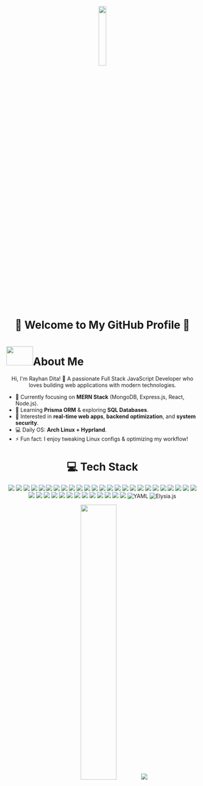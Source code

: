 <p align="center">
  <img src="https://media.tenor.com/NeJfHqkmdMIAAAAj/tux-linux-penguin.gif" width="20%" height="20%">
</p>

<h1 align="center">🚀 Welcome to My GitHub Profile 🚀</h1>
<h1 align="left"><img height="50" width="70" src="https://media.tenor.com/FEIo6vWVIOMAAAAi/hi.gif"/>About Me</h1>
<p align="center">
  Hi, I'm Rayhan Dita! 🚀 A passionate Full Stack JavaScript Developer who loves building web applications with modern technologies.
</p>

- 🔭 Currently focusing on **MERN Stack** (MongoDB, Express.js, React, Node.js).
- 🌱 Learning **Prisma ORM** & exploring **SQL Databases**.
- 🎯 Interested in **real-time web apps**, **backend optimization**, and **system security**.
- 💻 Daily OS: **Arch Linux + Hyprland**.
- ⚡ Fun fact: I enjoy tweaking Linux configs & optimizing my workflow!
<h1 align="center">💻 Tech Stack</h1>
<p align="center">
  <img src="https://img.shields.io/badge/javascript-%23323330.svg?style=for-the-badge&logo=javascript&logoColor=%23F7DF1E">
  <img src="https://img.shields.io/badge/css3-%231572B6.svg?style=for-the-badge&logo=css3&logoColor=white">
  <img src="https://img.shields.io/badge/html5-%23E34F26.svg?style=for-the-badge&logo=html5&logoColor=white">
  <img src="https://img.shields.io/badge/firebase-%23039BE5.svg?style=for-the-badge&logo=firebase">
  <img src="https://img.shields.io/badge/vercel-%23000000.svg?style=for-the-badge&logo=vercel&logoColor=white">
  <img src="https://img.shields.io/badge/Bun-%23000000.svg?style=for-the-badge&logo=bun&logoColor=white">
  <img src="https://img.shields.io/badge/vite-%23646CFF.svg?style=for-the-badge&logo=vite&logoColor=white">
  <img src="https://img.shields.io/badge/tailwindcss-%2338B2AC.svg?style=for-the-badge&logo=tailwind-css&logoColor=white">
  <img src="https://img.shields.io/badge/Socket.io-black?style=for-the-badge&logo=socket.io&badgeColor=010101">
  <img src="https://img.shields.io/badge/React_Router-CA4245?style=for-the-badge&logo=react-router&logoColor=white">
  <img src="https://img.shields.io/badge/-React%20Query-FF4154?style=for-the-badge&logo=react%20query&logoColor=white">
  <img src="https://img.shields.io/badge/react-%2320232a.svg?style=for-the-badge&logo=react&logoColor=%2361DAFB">
  <img src="https://img.shields.io/badge/pnpm-%234a4a4a.svg?style=for-the-badge&logo=pnpm&logoColor=f69220">
  <img src="https://img.shields.io/badge/node.js-6DA55F?style=for-the-badge&logo=node.js&logoColor=white">
  <img src="https://img.shields.io/badge/NODEMON-%23323330.svg?style=for-the-badge&logo=nodemon&logoColor=%BBDEAD">
  <img src="https://img.shields.io/badge/NPM-%23CB3837.svg?style=for-the-badge&logo=npm&logoColor=white">
  <img src="https://img.shields.io/badge/JWT-black?style=for-the-badge&logo=JSON%20web%20tokens">
  <img src="https://img.shields.io/badge/express.js-%23404d59.svg?style=for-the-badge&logo=express&logoColor=%2361DAFB">
  <img src="https://img.shields.io/badge/MariaDB-003545?style=for-the-badge&logo=mariadb&logoColor=white">
  <img src="https://img.shields.io/badge/mysql-4479A1.svg?style=for-the-badge&logo=mysql&logoColor=white">
  <img src="https://img.shields.io/badge/sqlite-%2307405e.svg?style=for-the-badge&logo=sqlite&logoColor=white">
  <img src="https://img.shields.io/badge/postgres-%23316192.svg?style=for-the-badge&logo=postgresql&logoColor=white">
  <img src="https://img.shields.io/badge/MongoDB-%234ea94b.svg?style=for-the-badge&logo=mongodb&logoColor=white">
  <img src="https://img.shields.io/badge/firebase-a08021?style=for-the-badge&logo=firebase&logoColor=ffcd34">
  <img src="https://img.shields.io/badge/Prisma-3982CE?style=for-the-badge&logo=Prisma&logoColor=white">
  <img src="https://img.shields.io/badge/figma-%23F24E1E.svg?style=for-the-badge&logo=figma&logoColor=white">
  <img src="https://img.shields.io/badge/Postman-FF6C37?style=for-the-badge&logo=postman&logoColor=white">
  <img src="https://img.shields.io/badge/prettier-%23F7B93E.svg?style=for-the-badge&logo=prettier&logoColor=black">
  <img src="https://img.shields.io/badge/Trello-%23026AA7.svg?style=for-the-badge&logo=Trello&logoColor=white">
    <img src="https://img.shields.io/badge/Ubuntu-E95420?style=for-the-badge&logo=ubuntu&logoColor=white">
  <img src="https://img.shields.io/badge/Linux%20Mint-87CF3E?style=for-the-badge&logo=linux-mint&logoColor=white">
  <img src="https://img.shields.io/badge/Arch%20Linux-1793D1?style=for-the-badge&logo=arch-linux&logoColor=white">
  <img src="https://img.shields.io/badge/Kali%20Linux-557C94?style=for-the-badge&logo=kali-linux&logoColor=white">
  <img src="https://img.shields.io/badge/Debian-A81D33?style=for-the-badge&logo=debian&logoColor=white">
  <img src="https://img.shields.io/badge/Fedora-294172?style=for-the-badge&logo=fedora&logoColor=white">
  <img src="https://img.shields.io/badge/-Bash-121011?style=for-the-badge&logo=gnu-bash&logoColor=white">
  <img src="https://img.shields.io/badge/-Zsh-121011?style=for-the-badge&logo=gnu-bash&logoColor=white">
  <img src="https://img.shields.io/badge/-Lua-2C2D72?style=for-the-badge&logo=lua&logoColor=white">
  <img src="https://img.shields.io/badge/-YAML-CC2927?style=for-the-badge&logo=yaml&logoColor=white" alt="YAML">
  <img src="https://img.shields.io/badge/-Elysia.js-49B6E4?style=for-the-badge" alt="Elysia.js">
</p>
<p align="center">
  <img width="43%" src="https://github-readme-stats.vercel.app/api/top-langs/?username=HanMwehe&theme=chartreuse-dark&hide_border=false&include_all_commits=true&count_private=false&layout=compact">
  <img src="https://github-readme-stats.vercel.app/api?username=hanmwehe&show_icons=true&theme=radical">
</p>
<!-- Proudly created with GPRM ( https://gprm.itsvg.in ) -->
